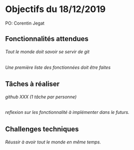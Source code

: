 # Objectifs du 18/12/2019

PO: Corentin Jegat


## Fonctionnalités attendues

###### Tout le monde doit savoir se servir de git 
###### Une première liste des fonctionnées doit être faites


## Tâches à réaliser

###### github XXX (1 tâche par personne)
###### reflexion sur les fonctionnalité à implémenter dans le futurs.


## Challenges techniques

###### Réussir à avoir tout le monde en même temps. 

